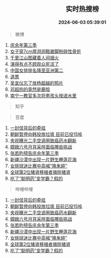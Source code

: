 <div align="center"><h2>实时热搜榜</h2><h4>2024-06-03 05:39:01</h4></div>

> 微博  

1. [庆余年第三季](https://s.weibo.com/weibo?q=%E5%BA%86%E4%BD%99%E5%B9%B4%E7%AC%AC%E4%B8%89%E5%AD%A3&t=31&band_rank=1&Refer=top)<br />
2. [女子穿7cm厚洞洞鞋崴脚粉碎性骨折](https://s.weibo.com/weibo?q=%23%E5%A5%B3%E5%AD%90%E7%A9%BF7cm%E5%8E%9A%E6%B4%9E%E6%B4%9E%E9%9E%8B%E5%B4%B4%E8%84%9A%E7%B2%89%E7%A2%8E%E6%80%A7%E9%AA%A8%E6%8A%98%23&t=31&band_rank=2&Refer=top)<br />
3. [千里江山图藏着人间烟火](https://s.weibo.com/weibo?q=%23%E5%8D%83%E9%87%8C%E6%B1%9F%E5%B1%B1%E5%9B%BE%E8%97%8F%E7%9D%80%E4%BA%BA%E9%97%B4%E7%83%9F%E7%81%AB%23&t=31&band_rank=3&Refer=top)<br />
4. [演得有点不顾观众死活了](https://s.weibo.com/weibo?q=%E6%BC%94%E5%BE%97%E6%9C%89%E7%82%B9%E4%B8%8D%E9%A1%BE%E8%A7%82%E4%BC%97%E6%AD%BB%E6%B4%BB%E4%BA%86&t=31&band_rank=4&Refer=top)<br />
5. [中国女排排名降至亚洲第二](https://s.weibo.com/weibo?q=%23%E4%B8%AD%E5%9B%BD%E5%A5%B3%E6%8E%92%E6%8E%92%E5%90%8D%E9%99%8D%E8%87%B3%E4%BA%9A%E6%B4%B2%E7%AC%AC%E4%BA%8C%23&t=31&band_rank=5&Refer=top)<br />
6. [退票](https://s.weibo.com/weibo?q=%E9%80%80%E7%A5%A8&t=31&band_rank=6&Refer=top)<br />
7. [吴宣仪忘了放杨超越的照片](https://s.weibo.com/weibo?q=%23%E5%90%B4%E5%AE%A3%E4%BB%AA%E5%BF%98%E4%BA%86%E6%94%BE%E6%9D%A8%E8%B6%85%E8%B6%8A%E7%9A%84%E7%85%A7%E7%89%87%23&t=31&band_rank=7&Refer=top)<br />
8. [邓超抱的竟然是鹿晗](https://s.weibo.com/weibo?q=%23%E9%82%93%E8%B6%85%E6%8A%B1%E7%9A%84%E7%AB%9F%E7%84%B6%E6%98%AF%E9%B9%BF%E6%99%97%23&t=31&band_rank=8&Refer=top)<br />
9. [南宁一教官多次将男孩头按进水里](https://s.weibo.com/weibo?q=%23%E5%8D%97%E5%AE%81%E4%B8%80%E6%95%99%E5%AE%98%E5%A4%9A%E6%AC%A1%E5%B0%86%E7%94%B7%E5%AD%A9%E5%A4%B4%E6%8C%89%E8%BF%9B%E6%B0%B4%E9%87%8C%23&t=31&band_rank=9&Refer=top)<br />

> 知乎  


> 百度  

1. [一封信背后的牵挂](https://www.baidu.com/s?wd=%E4%B8%80%E5%B0%81%E4%BF%A1%E8%83%8C%E5%90%8E%E7%9A%84%E7%89%B5%E6%8C%82&sa=fyb_news&rsv_dl=fyb_news)<br />
2. [朝鲜暂停向韩投放垃圾 目前已投15吨](https://www.baidu.com/s?wd=%E6%9C%9D%E9%B2%9C%E6%9A%82%E5%81%9C%E5%90%91%E9%9F%A9%E6%8A%95%E6%94%BE%E5%9E%83%E5%9C%BE+%E7%9B%AE%E5%89%8D%E5%B7%B2%E6%8A%9515%E5%90%A8&sa=fyb_news&rsv_dl=fyb_news)<br />
3. [央视曝光二手空调用致癌药水翻新](https://www.baidu.com/s?wd=%E5%A4%AE%E8%A7%86%E6%9B%9D%E5%85%89%E4%BA%8C%E6%89%8B%E7%A9%BA%E8%B0%83%E7%94%A8%E8%87%B4%E7%99%8C%E8%8D%AF%E6%B0%B4%E7%BF%BB%E6%96%B0&sa=fyb_news&rsv_dl=fyb_news)<br />
4. [嫦娥六号月背采样面临哪些挑战](https://www.baidu.com/s?wd=%E5%AB%A6%E5%A8%A5%E5%85%AD%E5%8F%B7%E6%9C%88%E8%83%8C%E9%87%87%E6%A0%B7%E9%9D%A2%E4%B8%B4%E5%93%AA%E4%BA%9B%E6%8C%91%E6%88%98&sa=fyb_news&rsv_dl=fyb_news)<br />
5. [张若昀预告庆余年第三季](https://www.baidu.com/s?wd=%E5%BC%A0%E8%8B%A5%E6%98%80%E9%A2%84%E5%91%8A%E5%BA%86%E4%BD%99%E5%B9%B4%E7%AC%AC%E4%B8%89%E5%AD%A3&sa=fyb_news&rsv_dl=fyb_news)<br />
6. [新疆沙漠中出现一片野生睡莲花海](https://www.baidu.com/s?wd=%E6%96%B0%E7%96%86%E6%B2%99%E6%BC%A0%E4%B8%AD%E5%87%BA%E7%8E%B0%E4%B8%80%E7%89%87%E9%87%8E%E7%94%9F%E7%9D%A1%E8%8E%B2%E8%8A%B1%E6%B5%B7&sa=fyb_news&rsv_dl=fyb_news)<br />
7. [女排球迷比赛中高喊“换朱婷”](https://www.baidu.com/s?wd=%E5%A5%B3%E6%8E%92%E7%90%83%E8%BF%B7%E6%AF%94%E8%B5%9B%E4%B8%AD%E9%AB%98%E5%96%8A%E2%80%9C%E6%8D%A2%E6%9C%B1%E5%A9%B7%E2%80%9D&sa=fyb_news&rsv_dl=fyb_news)<br />
8. [全球第2位猪肾移植者摘除猪肾](https://www.baidu.com/s?wd=%E5%85%A8%E7%90%83%E7%AC%AC2%E4%BD%8D%E7%8C%AA%E8%82%BE%E7%A7%BB%E6%A4%8D%E8%80%85%E6%91%98%E9%99%A4%E7%8C%AA%E8%82%BE&sa=fyb_news&rsv_dl=fyb_news)<br />
9. [吃了“聪明药”变学霸？假的](https://www.baidu.com/s?wd=%E5%90%83%E4%BA%86%E2%80%9C%E8%81%AA%E6%98%8E%E8%8D%AF%E2%80%9D%E5%8F%98%E5%AD%A6%E9%9C%B8%EF%BC%9F%E5%81%87%E7%9A%84&sa=fyb_news&rsv_dl=fyb_news)<br />

> 哔哩哔哩  

1. [一封信背后的牵挂](https://www.baidu.com/s?wd=%E4%B8%80%E5%B0%81%E4%BF%A1%E8%83%8C%E5%90%8E%E7%9A%84%E7%89%B5%E6%8C%82&sa=fyb_news&rsv_dl=fyb_news)<br />
2. [朝鲜暂停向韩投放垃圾 目前已投15吨](https://www.baidu.com/s?wd=%E6%9C%9D%E9%B2%9C%E6%9A%82%E5%81%9C%E5%90%91%E9%9F%A9%E6%8A%95%E6%94%BE%E5%9E%83%E5%9C%BE+%E7%9B%AE%E5%89%8D%E5%B7%B2%E6%8A%9515%E5%90%A8&sa=fyb_news&rsv_dl=fyb_news)<br />
3. [央视曝光二手空调用致癌药水翻新](https://www.baidu.com/s?wd=%E5%A4%AE%E8%A7%86%E6%9B%9D%E5%85%89%E4%BA%8C%E6%89%8B%E7%A9%BA%E8%B0%83%E7%94%A8%E8%87%B4%E7%99%8C%E8%8D%AF%E6%B0%B4%E7%BF%BB%E6%96%B0&sa=fyb_news&rsv_dl=fyb_news)<br />
4. [嫦娥六号月背采样面临哪些挑战](https://www.baidu.com/s?wd=%E5%AB%A6%E5%A8%A5%E5%85%AD%E5%8F%B7%E6%9C%88%E8%83%8C%E9%87%87%E6%A0%B7%E9%9D%A2%E4%B8%B4%E5%93%AA%E4%BA%9B%E6%8C%91%E6%88%98&sa=fyb_news&rsv_dl=fyb_news)<br />
5. [张若昀预告庆余年第三季](https://www.baidu.com/s?wd=%E5%BC%A0%E8%8B%A5%E6%98%80%E9%A2%84%E5%91%8A%E5%BA%86%E4%BD%99%E5%B9%B4%E7%AC%AC%E4%B8%89%E5%AD%A3&sa=fyb_news&rsv_dl=fyb_news)<br />
6. [新疆沙漠中出现一片野生睡莲花海](https://www.baidu.com/s?wd=%E6%96%B0%E7%96%86%E6%B2%99%E6%BC%A0%E4%B8%AD%E5%87%BA%E7%8E%B0%E4%B8%80%E7%89%87%E9%87%8E%E7%94%9F%E7%9D%A1%E8%8E%B2%E8%8A%B1%E6%B5%B7&sa=fyb_news&rsv_dl=fyb_news)<br />
7. [女排球迷比赛中高喊“换朱婷”](https://www.baidu.com/s?wd=%E5%A5%B3%E6%8E%92%E7%90%83%E8%BF%B7%E6%AF%94%E8%B5%9B%E4%B8%AD%E9%AB%98%E5%96%8A%E2%80%9C%E6%8D%A2%E6%9C%B1%E5%A9%B7%E2%80%9D&sa=fyb_news&rsv_dl=fyb_news)<br />
8. [全球第2位猪肾移植者摘除猪肾](https://www.baidu.com/s?wd=%E5%85%A8%E7%90%83%E7%AC%AC2%E4%BD%8D%E7%8C%AA%E8%82%BE%E7%A7%BB%E6%A4%8D%E8%80%85%E6%91%98%E9%99%A4%E7%8C%AA%E8%82%BE&sa=fyb_news&rsv_dl=fyb_news)<br />
9. [吃了“聪明药”变学霸？假的](https://www.baidu.com/s?wd=%E5%90%83%E4%BA%86%E2%80%9C%E8%81%AA%E6%98%8E%E8%8D%AF%E2%80%9D%E5%8F%98%E5%AD%A6%E9%9C%B8%EF%BC%9F%E5%81%87%E7%9A%84&sa=fyb_news&rsv_dl=fyb_news)<br />
